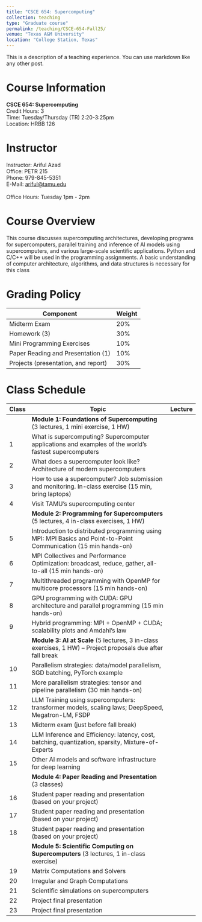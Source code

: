 ```yaml
---
title: "CSCE 654: Supercomputing"
collection: teaching
type: "Graduate course"
permalink: /teaching/CSCE-654-Fall25/
venue: "Texas A&M University"
location: "College Station, Texas"
---
```


This is a description of a teaching experience. You can use markdown like any other post.

Course Information
======
**CSCE 654: Supercomputing**  
Credit Hours: 	3 <br>
Time:  	Tuesday/Thursday (TR) 2:20-3:25pm <br>
Location: HRBB 126 <br>


Instructor
======
Instructor: Ariful Azad <br>
Office: PETR 215 <br>
Phone:	979-845-5351 <br>
E-Mail: ariful@tamu.edu <br>	 
Office Hours: Tuesday 1pm - 2pm <br>


Course Overview
======
This course discusses supercomputing architectures, developing programs for supercomputers, parallel training and inference of AI models using supercomputers, and various large-scale scientific applications. Python and C/C++ will be used in the programming assignments. A basic understanding of computer architecture, algorithms, and data structures is necessary for this class

Grading Policy
======

| Component                             | Weight |
|---------------------------------------|--------|
| Midterm Exam                          | 20%    |
| Homework (3)                          | 30%    |
| Mini Programming Exercises            | 10%    |
| Paper Reading and Presentation (1)    | 10%    |
| Projects (presentation, and report)   | 30%    |



Class Schedule
======

| Class | Topic | Lecture |
|-------|-------|----------------|
| | **Module 1: Foundations of Supercomputing** (3 lectures, 1 mini exercise, 1 HW) | |
| 1 | What is supercomputing? Supercomputer applications and examples of the world’s fastest supercomputers |  |
| 2 | What does a supercomputer look like? Architecture of modern supercomputers |  |
| 3 | How to use a supercomputer? Job submission and monitoring. In-class exercise (15 min, bring laptops) |  |
| 4 | Visit TAMU’s supercomputing center |  |
| | **Module 2: Programming for Supercomputers** (5 lectures, 4 in-class exercises, 1 HW) | |
| 5 | Introduction to distributed programming using MPI: MPI Basics and Point-to-Point Communication (15 min hands-on) |  |
| 6 | MPI Collectives and Performance Optimization: broadcast, reduce, gather, all-to-all (15 min hands-on) |  |
| 7 | Multithreaded programming with OpenMP for multicore processors (15 min hands-on) |  |
| 8 | GPU programming with CUDA: GPU architecture and parallel programming (15 min hands-on) |  |
| 9 | Hybrid programming: MPI + OpenMP + CUDA; scalability plots and Amdahl’s law |  |
| | **Module 3: AI at Scale** (5 lectures, 3 in-class exercises, 1 HW) – Project proposals due after fall break | |
| 10 | Parallelism strategies: data/model parallelism, SGD batching, PyTorch example |  |
| 11 | More parallelism strategies: tensor and pipeline parallelism (30 min hands-on) |  |
| 12 | LLM Training using supercomputers: transformer models, scaling laws; DeepSpeed, Megatron-LM, FSDP |  |
| 13 | Midterm exam (just before fall break) |  |
| 14 | LLM Inference and Efficiency: latency, cost, batching, quantization, sparsity, Mixture-of-Experts |  |
| 15 | Other AI models and software infrastructure for deep learning |  |
| | **Module 4: Paper Reading and Presentation** (3 classes) | |
| 16 | Student paper reading and presentation (based on your project) |  |
| 17 | Student paper reading and presentation (based on your project) |  |
| 18 | Student paper reading and presentation (based on your project) |  |
| | **Module 5: Scientific Computing on Supercomputers** (3 lectures, 1 in-class exercise) | |
| 19 | Matrix Computations and Solvers |  |
| 20 | Irregular and Graph Computations |  |
| 21 | Scientific simulations on supercomputers |  |
| 22 | Project final presentation |  |
| 23 | Project final presentation |  |
